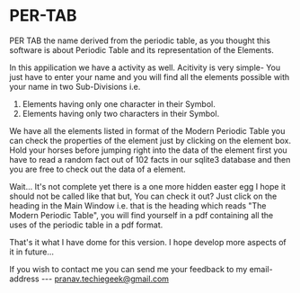 # PER-TAB
PER TAB the name derived from the periodic table, as you thought this software is about Periodic Table and its representation of the Elements.

In this appilication we have a activity as well. 
Acitivity is very simple- You just have to enter your name and you will find all the elements possible with your name in two Sub-Divisions i.e. 
  1) Elements having only one character in their Symbol.
  2) Elements having only two characters in their Symbol. 
  
  
We have all the elements listed in format of the Modern Periodic Table you can check the properties of the element just by clicking on the element box.
Hold your horses before jumping right into the data of the element first you have to read a random fact out of 102 facts in our sqlite3 database and then you are 
free to check out the data of a element. 

Wait...
It's not complete yet there is a one more hidden easter egg I hope it should not be called like that but, You can check it out?
Just click on the heading in the Main Window i.e. that is the heading which reads "The Modern Periodic Table", you will find yourself in 
a pdf containing all the uses of the periodic table in a pdf format.

That's it what I have dome for this version. I hope develop more aspects of it in future...

If you wish to contact me you can send me your feedback to my email-address --- pranav.techiegeek@gmail.com
